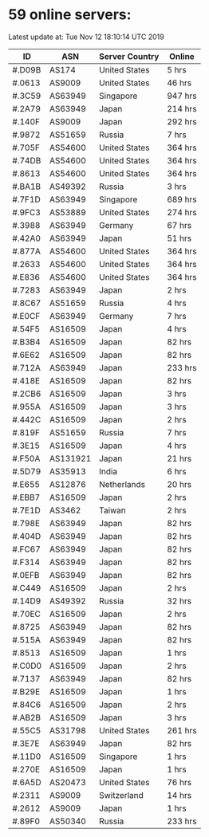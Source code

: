 # 59 online servers:

Latest update at: Tue Nov 12 18:10:14 UTC 2019

| ID | ASN | Server Country | Online |
| -- | --- | -------------- | ------ |
| #.D09B | AS174 | United States | 5 hrs |
| #.0613 | AS9009 | United States | 46 hrs |
| #.3C59 | AS63949 | Singapore | 947 hrs |
| #.2A79 | AS63949 | Japan | 214 hrs |
| #.140F | AS9009 | Japan | 292 hrs |
| #.9872 | AS51659 | Russia | 7 hrs |
| #.705F | AS54600 | United States | 364 hrs |
| #.74DB | AS54600 | United States | 364 hrs |
| #.8613 | AS54600 | United States | 364 hrs |
| #.BA1B | AS49392 | Russia | 3 hrs |
| #.7F1D | AS63949 | Singapore | 689 hrs |
| #.9FC3 | AS53889 | United States | 274 hrs |
| #.3988 | AS63949 | Germany | 67 hrs |
| #.42A0 | AS63949 | Japan | 51 hrs |
| #.877A | AS54600 | United States | 364 hrs |
| #.2633 | AS54600 | United States | 364 hrs |
| #.E836 | AS54600 | United States | 364 hrs |
| #.7283 | AS63949 | Japan | 2 hrs |
| #.8C67 | AS51659 | Russia | 4 hrs |
| #.E0CF | AS63949 | Germany | 7 hrs |
| #.54F5 | AS16509 | Japan | 4 hrs |
| #.B3B4 | AS16509 | Japan | 82 hrs |
| #.6E62 | AS16509 | Japan | 82 hrs |
| #.712A | AS63949 | Japan | 233 hrs |
| #.418E | AS16509 | Japan | 82 hrs |
| #.2CB6 | AS16509 | Japan | 3 hrs |
| #.955A | AS16509 | Japan | 3 hrs |
| #.442C | AS16509 | Japan | 2 hrs |
| #.819F | AS51659 | Russia | 7 hrs |
| #.3E15 | AS16509 | Japan | 4 hrs |
| #.F50A | AS131921 | Japan | 21 hrs |
| #.5D79 | AS35913 | India | 6 hrs |
| #.E655 | AS12876 | Netherlands | 20 hrs |
| #.EBB7 | AS16509 | Japan | 2 hrs |
| #.7E1D | AS3462 | Taiwan | 2 hrs |
| #.798E | AS63949 | Japan | 82 hrs |
| #.404D | AS63949 | Japan | 82 hrs |
| #.FC67 | AS63949 | Japan | 82 hrs |
| #.F314 | AS63949 | Japan | 82 hrs |
| #.0EFB | AS63949 | Japan | 82 hrs |
| #.C449 | AS16509 | Japan | 2 hrs |
| #.14D9 | AS49392 | Russia | 32 hrs |
| #.70EC | AS16509 | Japan | 2 hrs |
| #.8725 | AS63949 | Japan | 82 hrs |
| #.515A | AS63949 | Japan | 82 hrs |
| #.8513 | AS16509 | Japan | 1 hrs |
| #.C0D0 | AS16509 | Japan | 2 hrs |
| #.7137 | AS63949 | Japan | 82 hrs |
| #.B29E | AS16509 | Japan | 1 hrs |
| #.84C6 | AS16509 | Japan | 2 hrs |
| #.AB2B | AS16509 | Japan | 3 hrs |
| #.55C5 | AS31798 | United States | 261 hrs |
| #.3E7E | AS63949 | Japan | 82 hrs |
| #.11D0 | AS16509 | Singapore | 1 hrs |
| #.270E | AS16509 | Japan | 1 hrs |
| #.6A5D | AS20473 | United States | 76 hrs |
| #.2311 | AS9009 | Switzerland | 14 hrs |
| #.2612 | AS9009 | Japan | 1 hrs |
| #.89F0 | AS50340 | Russia | 233 hrs |

